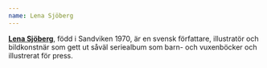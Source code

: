```yaml
---
name: Lena Sjöberg
---
```


[**Lena Sjöberg**](http://www.lenasjoberg.com), född i Sandviken 1970, är en svensk författare, illustratör och bildkonstnär som gett ut såväl seriealbum som barn- och vuxenböcker och illustrerat för press.
